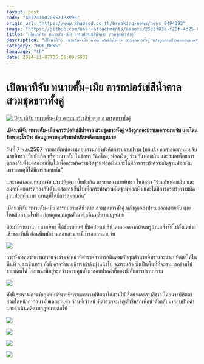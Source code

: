 ```yaml
---
layout: post
code: "ART24110705521PXV9R"
origin_url: "https://www.khaosod.co.th/breaking-news/news_9494392"
image: "https://github.com/user-attachments/assets/25c3f83a-f20f-4d25-8965-5c5b95bc643b"
title: "เปิดนาทีจับ ทนายตั้ม-เมีย คารถปอร์เช่สีน้ำตาล สวมชุดขาวทั้งคู่"
description: "เปิดนาทีจับ ทนายตั้ม-เมีย คารถปอร์เช่สีน้ำตาล สวมชุดขาวทั้งคู่ หลังถูกกองปราบออกหมายจับ เผยโดนข้อหาอะไรบ้าง ก่อนถูกควบคุมตัวมาดำเนินคดีตามกฎหมาย"
category: "HOT_NEWS"
language: "th"
date: 2024-11-07T05:56:09.593Z
---
```


# เปิดนาทีจับ ทนายตั้ม-เมีย คารถปอร์เช่สีน้ำตาล สวมชุดขาวทั้งคู่

[![เปิดนาทีจับ ทนายตั้ม-เมีย คารถปอร์เช่สีน้ำตาล สวมชุดขาวทั้งคู่](https://www.khaosod.co.th/wpapp/uploads/2024/11/The-moment-Lawyer-Tum-was-arrested.jpg "เปิดนาทีจับ ทนายตั้ม-เมีย คารถปอร์เช่สีน้ำตาล สวมชุดขาวทั้งคู่")](https://www.khaosod.co.th/wpapp/uploads/2024/11/The-moment-Lawyer-Tum-was-arrested.jpg)

**เปิดนาทีจับ ทนายตั้ม-เมีย คารถปอร์เช่สีน้ำตาล สวมชุดขาวทั้งคู่ หลังถูกกองปราบออกหมายจับ เผยโดนข้อหาอะไรบ้าง ก่อนถูกควบคุมตัวมาดำเนินคดีตามกฎหมาย**

วันที่ 7 พ.ย.2567 จากกรณีพนักงานสอบสวนกองบังคับการปราบปราม (บก.ป.) ขอศาลออกหมายจับ นายษิทรา เบี้ยบังเกิด หรือ ทนายตั้ม ในข้อหา “ฉ้อโกง, ฟอกเงิน, ร่วมกันฟอกเงิน และสมคบโดยการตกลงกันตั้งแต่สองคนขึ้นไปเพื่อกระทำความผิดฐานฟอกเงินและได้มีการกระทำความผิดฐานฟอกเงินเพราะเหตุที่ได้มีการสมคบกัน”

และขอศาลออกหมายจับ นางปทิตตา เบี้ยบังเกิด ภรรยาของนายษิทรา ในข้อหา “ร่วมกันฟอกเงิน และสมคบโดยการตกลงกันตั้งแต่สองคนขึ้นไปเพื่อกระทำความผิดฐานฟอกเงินและได้มีการกระทำความผิดฐานฟอกเงินเพราะเหตุที่ได้มีการสมคบกัน”

เปิดนาทีจับ ทนายตั้ม-เมีย คารถปอร์เช่สีน้ำตาล สวมชุดขาวทั้งคู่ หลังถูกกองปราบออกหมายจับ เผยโดนข้อหาอะไรบ้าง ก่อนถูกควบคุมตัวมาดำเนินคดีตามกฎหมาย

ต่อมามีรายงานว่า นายษิทราได้ขับรถยนต์ ยี่ห้อปอร์เช่ สีน้ำตาลออกจากบ้านหรูย้านตลิ่งชันไปตั้งแต่ช่วงเช้าของวันนี้ ก่อนที่พนักงานสอบสวนจะมีการออกหมายจับ

[![](https://www.khaosod.co.th/wpapp/uploads/2024/11/7-ตั้ม2.jpg)](https://www.khaosod.co.th/wpapp/uploads/2024/11/7-ตั้ม2.jpg)

กระทั่งล่าสุดรายงานข่าวแจ้งว่า เจ้าหน้าที่ตำรวจสามารถติดตามจับกุมตัวนายษิทราและนางปทิตตาได้ในพื้นที่ จ.ฉะเชิงเทรา ทั้งนี้ คาดว่านายษิทรากำลังมุ่งหน้าไป จ.สระแก้ว ซึ่งเป็นพื้นที่ที่จะสามารถข้ามไปชายแดนได้ โดยขณะนี้อยู่ระหว่างควบคุมตัวมาสอบปากคำที่กองบังคับการปราบปราม



[![](https://www.khaosod.co.th/wpapp/uploads/2024/11/7-ตั้ม3.jpg)](https://www.khaosod.co.th/wpapp/uploads/2024/11/7-ตั้ม3.jpg)

ทั้งนี้ ระหว่างการจับกุมพบว่านายษิทราและนางปทิตตาได้สวมใส่เสื้อผ้าและกางสีขาว โดยนางปทิตตาสวมใส่หน้ากากอนามัยและแว่นดำ ก่อนที่เจ้าหน้าที่ตำรวจจะเชิญตัวขึ้นรถเพื่อนำตัวกลับมาสอบปากคำและดำเนินคดีตามกฎหมายต่อไป

[![](https://www.khaosod.co.th/wpapp/uploads/2024/11/7-ตั้ม7.jpg)](https://www.khaosod.co.th/wpapp/uploads/2024/11/7-ตั้ม7.jpg)

[![](https://www.khaosod.co.th/wpapp/uploads/2024/11/7-ตั้ม4.jpg)](https://www.khaosod.co.th/wpapp/uploads/2024/11/7-ตั้ม4.jpg)

[![](https://www.khaosod.co.th/wpapp/uploads/2024/11/7-ตั้ม5.jpg)](https://www.khaosod.co.th/wpapp/uploads/2024/11/7-ตั้ม5.jpg)

[![](https://www.khaosod.co.th/wpapp/uploads/2024/11/7-ตั้ม6.jpg)](https://www.khaosod.co.th/wpapp/uploads/2024/11/7-ตั้ม6.jpg)